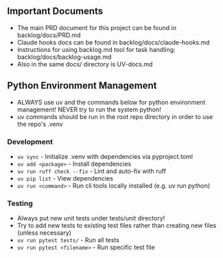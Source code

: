## Important Documents

- The main PRD document for this project can be found in backlog/docs/PRD.md
- Claude hooks docs can be found in backlog/docs/claude-hooks.md
- Instructions for using backlog.md tool for task handling: backlog/docs/backlog-usage.md
- Also in the same docs/ directory is UV-docs.md

## Python Environment Management

- ALWAYS use uv and the commands below for python environment management! NEVER try to run the system python!
- uv commands should be run in the root repo directory in order to use the repo's .venv

### Development

- `uv sync` - Initialize .venv with dependencies via pyproject.toml
- `uv add <package>` - Install dependencies
- `uv run ruff check --fix` - Lint and auto-fix with ruff
- `uv pip list` - View dependencies
- `uv run <command>` - Run cli tools locally installed (e.g. uv run python)

### Testing

- Always put new unit tests under tests/unit directory!
- Try to add new tests to existing test files rather than creating new files (unless necessary)
- `uv run pytest tests/` - Run all tests
- `uv run pytest <filename>` - Run specific test file
